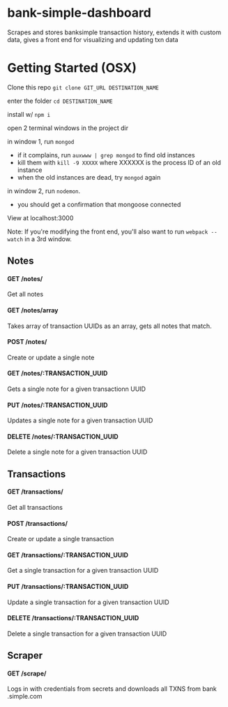 # bank-simple-dashboard
Scrapes and stores banksimple transaction history, extends it with custom data, gives a front end for visualizing and updating txn data

# Getting Started (OSX)
Clone this repo `git clone GIT_URL DESTINATION_NAME`

enter the folder `cd DESTINATION_NAME`

install w/ `npm i`

open 2 terminal windows in the project dir

in window 1, run `mongod`
  - if it complains, run `auxwww | grep mongod` to find old instances
  - kill them with `kill -9 XXXXX` where XXXXXX is the process ID of an old instance
  - when the old instances are dead, try `mongod` again

in window 2, run `nodemon`.
  - you should get a confirmation that mongoose connected

View at localhost:3000

Note: If you're modifying the front end, you'll also want to run `webpack --watch` in a 3rd window.

## Notes

#### GET /notes/
  Get all notes

#### GET /notes/array
  Takes array of transaction UUIDs as an array, gets all notes that match.

#### POST /notes/
  Create or update a single note

#### GET /notes/:TRANSACTION_UUID
  Gets a single note for a given transactionn UUID

#### PUT /notes/:TRANSACTION_UUID
  Updates a single note for a given transaction UUID

#### DELETE /notes/:TRANSACTION_UUID
  Delete a single note for a given transaction UUID

## Transactions

#### GET /transactions/
  Get all transactions

#### POST /transactions/
  Create or update a single transaction

#### GET /transactions/:TRANSACTION_UUID
  Get a single transaction for a given transaction UUID

#### PUT /transactions/:TRANSACTION_UUID
  Update a single transaction for a given transaction UUID

#### DELETE /transactions/:TRANSACTION_UUID
  Delete a single transaction for a given transaction UUID

## Scraper

#### GET /scrape/
  Logs in with credentials from secrets and downloads all TXNS from bank
  .simple.com